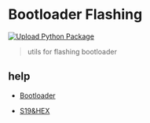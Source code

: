 # Bootloader Flashing

[![Upload Python Package](https://github.com/my-python-utils/bootloader_flashing/actions/workflows/python-publish.yml/badge.svg)](https://github.com/my-python-utils/bootloader_flashing/actions/workflows/python-publish.yml)

> utils for flashing bootloader

## help

- [Bootloader](https://www.canfd.net/bootloader.html)

- [S19&HEX](https://www.canfd.net/s19.html)
